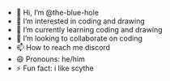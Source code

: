 - 👋 Hi, I’m @the-blue-hole
- 👀 I’m interested in coding and drawing
- 🌱 I’m currently learning coding and drawing
- 💞️ I’m looking to collaborate on coding
- 📫 How to reach me discord 
- 😄 Pronouns: he/him
- ⚡ Fun fact: i like scythe

<!---
the-blue-hole/the-blue-hole is a ✨ special ✨ repository because its `README.md` (this file) appears on your GitHub profile.
You can click the Preview link to take a look at your changes.
--->
